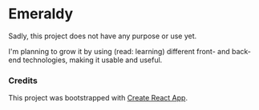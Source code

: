 # Emeraldy

Sadly, this project does not have any purpose or use yet.

I'm planning to grow it by using (read: learning) different front- and back-end technologies, making it usable and useful.

### Credits

This project was bootstrapped with [Create React App](https://github.com/facebook/create-react-app).